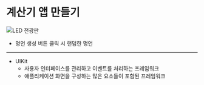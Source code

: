 계산기 앱 만들기
===========
![LED 전광판](https://user-images.githubusercontent.com/55949986/170426368-c2690e18-f01e-4b68-b62b-5da2b6c139ec.gif)

* 명언 생성 버튼 클릭 시 랜덤한 명언 
---------------------------------------

* UIKit
    * 사용자 인터페이스를 관리하고 이벤트를 처리하는 프레임워크
    * 애플리케이션 화면을 구성하는 많은 요소들이 포함된 프레임워크 

